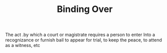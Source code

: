 ---
title: Binding Over
permalink: "/definitions/binding-over.html"
body: The act .by which a court or magistrate requires a person to enter Into a recognizance
  or furnish bail to appear for trial, to keep the peace, to attend as a witness,
  etc
published_at: '2018-07-07'
layout: post
---